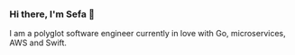 ### Hi there, I'm Sefa 👋

I am a polyglot software engineer currently in love with Go, microservices, AWS and Swift.
